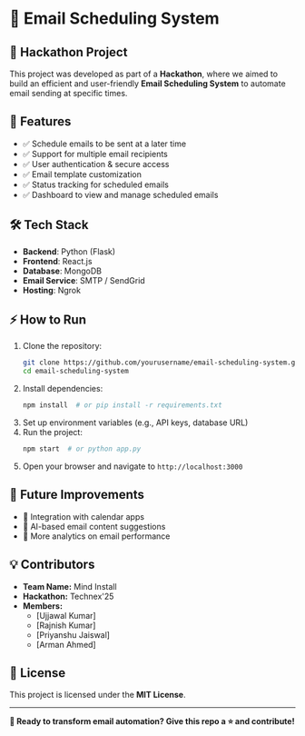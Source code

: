# 📩 Email Scheduling System

## 🚀 Hackathon Project
This project was developed as part of a **Hackathon**, where we aimed to build an efficient and user-friendly **Email Scheduling System** to automate email sending at specific times.

## 📌 Features
- ✅ Schedule emails to be sent at a later time
- ✅ Support for multiple email recipients
- ✅ User authentication & secure access
- ✅ Email template customization
- ✅ Status tracking for scheduled emails
- ✅ Dashboard to view and manage scheduled emails

## 🛠️ Tech Stack
- **Backend**: Python (Flask)
- **Frontend**: React.js
- **Database**: MongoDB
- **Email Service**: SMTP / SendGrid
- **Hosting**: Ngrok

## ⚡ How to Run
1. Clone the repository:
   ```bash
   git clone https://github.com/yourusername/email-scheduling-system.git
   cd email-scheduling-system
   ```
2. Install dependencies:
   ```bash
   npm install  # or pip install -r requirements.txt
   ```
3. Set up environment variables (e.g., API keys, database URL)
4. Run the project:
   ```bash
   npm start  # or python app.py
   ```
5. Open your browser and navigate to `http://localhost:3000`

## 🎯 Future Improvements
- 📌 Integration with calendar apps
- 📌 AI-based email content suggestions
- 📌 More analytics on email performance

## 💡 Contributors
- **Team Name:** Mind Install
- **Hackathon:** Technex'25
- **Members:**
  - [Ujjawal Kumar]
  - [Rajnish Kumar]
  - [Priyanshu Jaiswal]
  - [Arman Ahmed]

## 📜 License
This project is licensed under the **MIT License**.

---

**🚀 Ready to transform email automation? Give this repo a ⭐ and contribute!**

